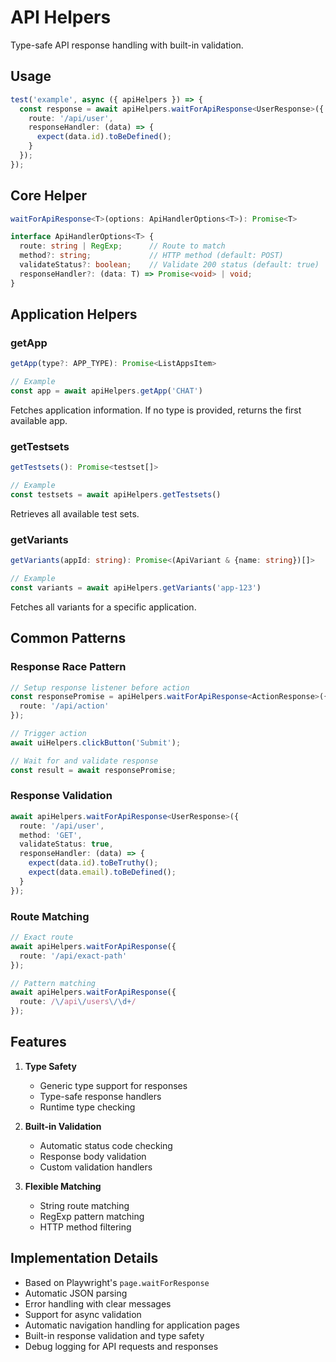 # API Helpers

Type-safe API response handling with built-in validation.

## Usage

```typescript
test('example', async ({ apiHelpers }) => {
  const response = await apiHelpers.waitForApiResponse<UserResponse>({
    route: '/api/user',
    responseHandler: (data) => {
      expect(data.id).toBeDefined();
    }
  });
});
```

## Core Helper

```typescript
waitForApiResponse<T>(options: ApiHandlerOptions<T>): Promise<T>

interface ApiHandlerOptions<T> {
  route: string | RegExp;      // Route to match
  method?: string;             // HTTP method (default: POST)
  validateStatus?: boolean;    // Validate 200 status (default: true)
  responseHandler?: (data: T) => Promise<void> | void;
}
```

## Application Helpers

### getApp

```typescript
getApp(type?: APP_TYPE): Promise<ListAppsItem>

// Example
const app = await apiHelpers.getApp('CHAT')
```

Fetches application information. If no type is provided, returns the first available app.

### getTestsets

```typescript
getTestsets(): Promise<testset[]>

// Example
const testsets = await apiHelpers.getTestsets()
```

Retrieves all available test sets.

### getVariants

```typescript
getVariants(appId: string): Promise<(ApiVariant & {name: string})[]>

// Example
const variants = await apiHelpers.getVariants('app-123')
```

Fetches all variants for a specific application.

## Common Patterns

### Response Race Pattern

```typescript
// Setup response listener before action
const responsePromise = apiHelpers.waitForApiResponse<ActionResponse>({
  route: '/api/action'
});

// Trigger action
await uiHelpers.clickButton('Submit');

// Wait for and validate response
const result = await responsePromise;
```

### Response Validation

```typescript
await apiHelpers.waitForApiResponse<UserResponse>({
  route: '/api/user',
  method: 'GET',
  validateStatus: true,
  responseHandler: (data) => {
    expect(data.id).toBeTruthy();
    expect(data.email).toBeDefined();
  }
});
```

### Route Matching

```typescript
// Exact route
await apiHelpers.waitForApiResponse({ 
  route: '/api/exact-path' 
});

// Pattern matching
await apiHelpers.waitForApiResponse({ 
  route: /\/api\/users\/\d+/ 
});
```

## Features

1. **Type Safety**
   - Generic type support for responses
   - Type-safe response handlers
   - Runtime type checking

2. **Built-in Validation**
   - Automatic status code checking
   - Response body validation
   - Custom validation handlers

3. **Flexible Matching**
   - String route matching
   - RegExp pattern matching
   - HTTP method filtering

## Implementation Details

- Based on Playwright's `page.waitForResponse`
- Automatic JSON parsing
- Error handling with clear messages
- Support for async validation
- Automatic navigation handling for application pages
- Built-in response validation and type safety
- Debug logging for API requests and responses
